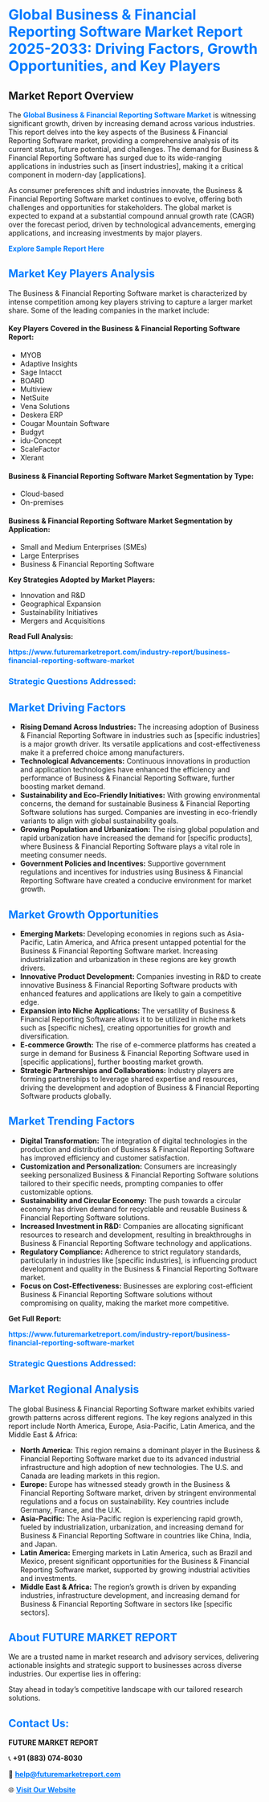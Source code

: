 <h1 style="color: #007BFF;">Global Business & Financial Reporting Software Market Report 2025-2033: Driving Factors, Growth Opportunities, and Key Players</h1>

<section id="overview">
<h2>Market Report Overview</h2>
<p>The <a href="https://www.futuremarketreport.com/industry-report/business-financial-reporting-software-market" style="color: #007BFF; text-decoration: none;"><strong>Global Business & Financial Reporting Software Market</strong></a> is witnessing significant growth, driven by increasing demand across various industries. This report delves into the key aspects of the Business & Financial Reporting Software market, providing a comprehensive analysis of its current status, future potential, and challenges. The demand for Business & Financial Reporting Software has surged due to its wide-ranging applications in industries such as [insert industries], making it a critical component in modern-day [applications].</p>
<p>As consumer preferences shift and industries innovate, the Business & Financial Reporting Software market continues to evolve, offering both challenges and opportunities for stakeholders. The global market is expected to expand at a substantial compound annual growth rate (CAGR) over the forecast period, driven by technological advancements, emerging applications, and increasing investments by major players.</p>
</section>

<section id="overview">
<p><a href="https://www.futuremarketreport.com/request-sample/reportId=128759" style="color: #007BFF; text-decoration: none;"><strong>Explore Sample Report Here</strong></a></p>
</section>

<section id="key-players">
<h2 style="color: #007BFF;">Market Key Players Analysis</h2>
<p>The Business & Financial Reporting Software market is characterized by intense competition among key players striving to capture a larger market share. Some of the leading companies in the market include:</p>
<h4>Key Players Covered in the Business & Financial Reporting Software Report:</h4>
<ul><li>MYOB</li><li>Adaptive Insights</li><li>Sage Intacct</li><li>BOARD</li><li>Multiview</li><li>NetSuite</li><li>Vena Solutions</li><li>Deskera ERP</li><li>Cougar Mountain Software</li><li>Budgyt</li><li>idu-Concept</li><li>ScaleFactor</li><li>Xlerant</li></ul>
<h4>Business & Financial Reporting Software Market Segmentation by Type:</h4>
<ul><li>Cloud-based</li><li>On-premises</li></ul>

<h4>Business & Financial Reporting Software Market Segmentation by Application:</h4>
<ul><li>Small and Medium Enterprises (SMEs)</li><li>Large Enterprises</li><li>Business &amp; Financial Reporting Software</li></ul>
<p><strong>Key Strategies Adopted by Market Players:</strong></p>
<ul>
<li>Innovation and R&D</li>
<li>Geographical Expansion</li>
<li>Sustainability Initiatives</li>
<li>Mergers and Acquisitions</li>
</ul>
</section>

<section>
<p><strong>Read Full Analysis: </strong></p><a href="https://www.futuremarketreport.com/industry-report/business-financial-reporting-software-market" style="color: #007BFF; text-decoration: none;"><strong>https://www.futuremarketreport.com/industry-report/business-financial-reporting-software-market</strong></a>
<h3 style="color: #007BFF;">Strategic Questions Addressed:</h3>
</section>

<section id="driving-factors">
<h2 style="color: #007BFF;">Market Driving Factors</h2>
<ul>
<li><strong>Rising Demand Across Industries:</strong> The increasing adoption of Business & Financial Reporting Software in industries such as [specific industries] is a major growth driver. Its versatile applications and cost-effectiveness make it a preferred choice among manufacturers.</li>
<li><strong>Technological Advancements:</strong> Continuous innovations in production and application technologies have enhanced the efficiency and performance of Business & Financial Reporting Software, further boosting market demand.</li>
<li><strong>Sustainability and Eco-Friendly Initiatives:</strong> With growing environmental concerns, the demand for sustainable Business & Financial Reporting Software solutions has surged. Companies are investing in eco-friendly variants to align with global sustainability goals.</li>
<li><strong>Growing Population and Urbanization:</strong> The rising global population and rapid urbanization have increased the demand for [specific products], where Business & Financial Reporting Software plays a vital role in meeting consumer needs.</li>
<li><strong>Government Policies and Incentives:</strong> Supportive government regulations and incentives for industries using Business & Financial Reporting Software have created a conducive environment for market growth.</li>
</ul>
</section>

<section id="growth-opportunities">
<h2 style="color: #007BFF;">Market Growth Opportunities</h2>
<ul>
<li><strong>Emerging Markets:</strong> Developing economies in regions such as Asia-Pacific, Latin America, and Africa present untapped potential for the Business & Financial Reporting Software market. Increasing industrialization and urbanization in these regions are key growth drivers.</li>
<li><strong>Innovative Product Development:</strong> Companies investing in R&D to create innovative Business & Financial Reporting Software products with enhanced features and applications are likely to gain a competitive edge.</li>
<li><strong>Expansion into Niche Applications:</strong> The versatility of Business & Financial Reporting Software allows it to be utilized in niche markets such as [specific niches], creating opportunities for growth and diversification.</li>
<li><strong>E-commerce Growth:</strong> The rise of e-commerce platforms has created a surge in demand for Business & Financial Reporting Software used in [specific applications], further boosting market growth.</li>
<li><strong>Strategic Partnerships and Collaborations:</strong> Industry players are forming partnerships to leverage shared expertise and resources, driving the development and adoption of Business & Financial Reporting Software products globally.</li>
</ul>
</section>

<section id="trending-factors">
<h2 style="color: #007BFF;">Market Trending Factors</h2>
<ul>
<li><strong>Digital Transformation:</strong> The integration of digital technologies in the production and distribution of Business & Financial Reporting Software has improved efficiency and customer satisfaction.</li>
<li><strong>Customization and Personalization:</strong> Consumers are increasingly seeking personalized Business & Financial Reporting Software solutions tailored to their specific needs, prompting companies to offer customizable options.</li>
<li><strong>Sustainability and Circular Economy:</strong> The push towards a circular economy has driven demand for recyclable and reusable Business & Financial Reporting Software solutions.</li>
<li><strong>Increased Investment in R&D:</strong> Companies are allocating significant resources to research and development, resulting in breakthroughs in Business & Financial Reporting Software technology and applications.</li>
<li><strong>Regulatory Compliance:</strong> Adherence to strict regulatory standards, particularly in industries like [specific industries], is influencing product development and quality in the Business & Financial Reporting Software market.</li>
<li><strong>Focus on Cost-Effectiveness:</strong> Businesses are exploring cost-efficient Business & Financial Reporting Software solutions without compromising on quality, making the market more competitive.</li>
</ul>
</section>

<section>
<p><strong>Get Full Report: </strong></p><a href="https://www.futuremarketreport.com/industry-report/business-financial-reporting-software-market" style="color: #007BFF; text-decoration: none;"><strong>https://www.futuremarketreport.com/industry-report/business-financial-reporting-software-market</strong></a>
<h3 style="color: #007BFF;">Strategic Questions Addressed:</h3>
</section>


<section id="regional-analysis">
<h2 style="color: #007BFF;">Market Regional Analysis</h2>
<p>The global Business & Financial Reporting Software market exhibits varied growth patterns across different regions. The key regions analyzed in this report include North America, Europe, Asia-Pacific, Latin America, and the Middle East & Africa:</p>
<ul>
<li><strong>North America:</strong> This region remains a dominant player in the Business & Financial Reporting Software market due to its advanced industrial infrastructure and high adoption of new technologies. The U.S. and Canada are leading markets in this region.</li>
<li><strong>Europe:</strong> Europe has witnessed steady growth in the Business & Financial Reporting Software market, driven by stringent environmental regulations and a focus on sustainability. Key countries include Germany, France, and the U.K.</li>
<li><strong>Asia-Pacific:</strong> The Asia-Pacific region is experiencing rapid growth, fueled by industrialization, urbanization, and increasing demand for Business & Financial Reporting Software in countries like China, India, and Japan.</li>
<li><strong>Latin America:</strong> Emerging markets in Latin America, such as Brazil and Mexico, present significant opportunities for the Business & Financial Reporting Software market, supported by growing industrial activities and investments.</li>
<li><strong>Middle East & Africa:</strong> The region’s growth is driven by expanding industries, infrastructure development, and increasing demand for Business & Financial Reporting Software in sectors like [specific sectors].</li>
</ul>
</section>

<footer>
<h2 style="color: #007BFF;">About FUTURE MARKET REPORT</h2>
<p>We are a trusted name in market research and advisory services, delivering actionable insights and strategic support to businesses across diverse industries. Our expertise lies in offering:</p>

<p>Stay ahead in today’s competitive landscape with our tailored research solutions.</p>

<h2 style="color: #007BFF;">Contact Us:</h2>
<p><strong>FUTURE MARKET REPORT</strong></p>
<p>📞 <strong>+91 (883) 074-8030</strong></p>
<p>📧 <strong><a href="mailto:help@futuremarketreport.com" style="color: #007BFF;">help@futuremarketreport.com</a></strong></p>
<p>🌐 <strong><a href="https://www.futuremarketreport.com/" style="color: #007BFF;">Visit Our Website</a></strong></p>
</footer>